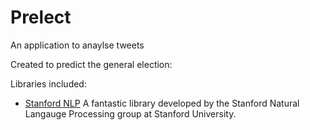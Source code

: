 Prelect
=======

An application to anaylse tweets 

Created to predict the general election:

Libraries included:

- [Stanford NLP](http://nlp.stanford.edu/index.shtml)
  A fantastic library developed by the Stanford Natural Langauge Processing group at Stanford University.
  
